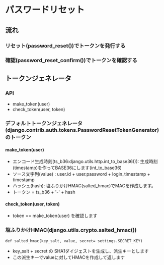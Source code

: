 # パスワードリセット

## 流れ

### リセット(password_reset())でトークンを発行する


### 確認(password\_reset\_confirm())でトークンを確認する



## トークンジェネレータ

### API

- make_token(user)
- check_token(user, token)


### デフォルトトークンジェネレータ(django.contrib.auth.tokens.PasswordResetTokenGenerator)のトークン

#### make_token(user)

- エンコード生成時刻(ts\_b36:django.utils.http.int\_to\_base36()): 生成時刻(timestamp)を作ってBASE36にします(int\_to\_base36)
- ソース文字列(value) : user.id + user.password + login_timestamp  + timestamp
- ハッシュ(hash): 塩ふりかけHMAC(salted_hmac)でMACを作成します。
- トークン = ts_b36 + '-' + hash

#### check_token(user, token)

- token == make_token(user) を確認します


### 塩ふりかけHMAC(django.utils.crypto.salted_hmac())

~~~
def salted_hmac(key_salt, value, secret= settings.SECRET_KEY)
~~~

- key_salt + secret の SHA1ダイジェストを生成し、派生キーとします
- この派生キーでvalueに対してHMACを作成して返します

